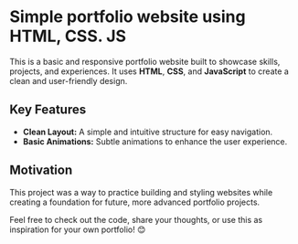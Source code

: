 # Simple portfolio website using HTML, CSS. JS

This is a basic and responsive portfolio website built to showcase skills, projects, and experiences. It uses **HTML**, **CSS**, and **JavaScript** to create a clean and user-friendly design.  

## Key Features  
- **Clean Layout:** A simple and intuitive structure for easy navigation.  
- **Basic Animations:** Subtle animations to enhance the user experience.  

## Motivation  
This project was a way to practice building and styling websites while creating a foundation for future, more advanced portfolio projects.  

Feel free to check out the code, share your thoughts, or use this as inspiration for your own portfolio! 😊  
